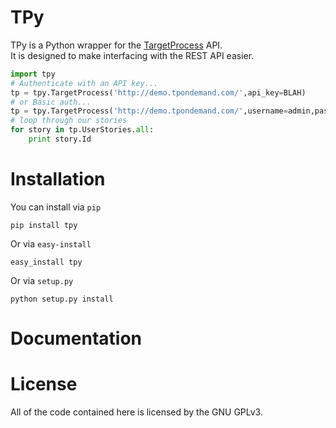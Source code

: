 # TPy

TPy is a Python wrapper for the [TargetProcess](http://www.targetprocess.com/) API.  
It is designed to make interfacing with the REST API easier.

```python
import tpy
# Authenticate with an API key...
tp = tpy.TargetProcess('http://demo.tpondemand.com/',api_key=BLAH)
# or Basic auth...
tp = tpy.TargetProcess('http://demo.tpondemand.com/',username=admin,password=supersecret)
# loop through our stories
for story in tp.UserStories.all:
    print story.Id
```

# Installation

You can install via `pip` 

    pip install tpy

Or via `easy-install`

    easy_install tpy

Or via `setup.py`

    python setup.py install
    
# Documentation

    
# License
All of the code contained here is licensed by the GNU GPLv3.